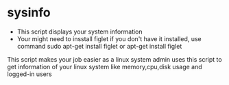 # sysinfo
* This script displays your system information
* Your might need to insstall figlet if you don't have it installed, use command sudo apt-get install figlet or apt-get install figlet

This script makes your job easier as a linux system admin
uses this script to get information of your linux system like memory,cpu,disk usage and logged-in users

